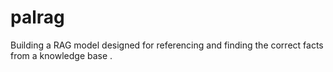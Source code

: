 # palrag
Building a RAG model designed for referencing and finding the correct facts from a knowledge base .
